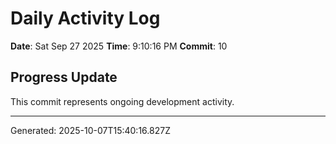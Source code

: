 # Daily Activity Log

**Date**: Sat Sep 27 2025
**Time**: 9:10:16 PM
**Commit**: 10

## Progress Update

This commit represents ongoing development activity.

---
Generated: 2025-10-07T15:40:16.827Z
